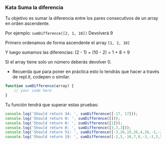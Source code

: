 ### Kata Suma la diferencia

Tu objetivo es sumar la diferencia entre los pares consecutivos de un array en orden ascendente.

Por ejemplo: `sumDifference([2, 1, 10])` Devolverá 9

Primero ordenamos de forma ascendente el array `[1, 2, 10]`

Y luego sumamos las diferencias: (2 - 1) + (10 - 2) = 1 + 8 = 9

Si el array tiene solo un número deberás devolver 0.

* Recuerda que para poner en práctica esto lo tendrás que hacer a través de repl.it, codepen o similar.

```javascript
function sumDifference(array) {
    // your code here
}
```

Tu función tendrá que superar estas pruebas:

```javascript
console.log('Should return 34: ', sumDifference([-17, 17]));
console.log('Should return 0: ', sumDifference([]));
console.log('Should return 0: ', sumDifference([1]));
console.log('Should return 0: ', sumDifference([3,3,3]));
console.log('Should return 51: ', sumDifference([-3,26,19,26,4,26,-1,-25,-7,22,26,-18,-3,26,8,-16,12,-19,-12,19]));
console.log('Should return 19: ', sumDifference([-2,5,-10,7,9,-3,-3,3,5,8,2,1,8]));
```